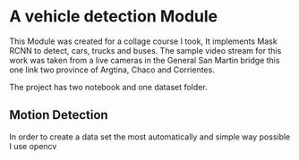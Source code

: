 # A vehicle detection Module
This Module was created for a collage course I took, It implements Mask RCNN to detect, cars, trucks and buses. The 
sample video stream for this work was taken from a live cameras in the General San Martin bridge this one link two province 
of Argtina, Chaco and Corrientes.

The project has two notebook and one dataset folder. 

## Motion Detection
In order to create a data set the most automatically and simple way possible I use opencv   

